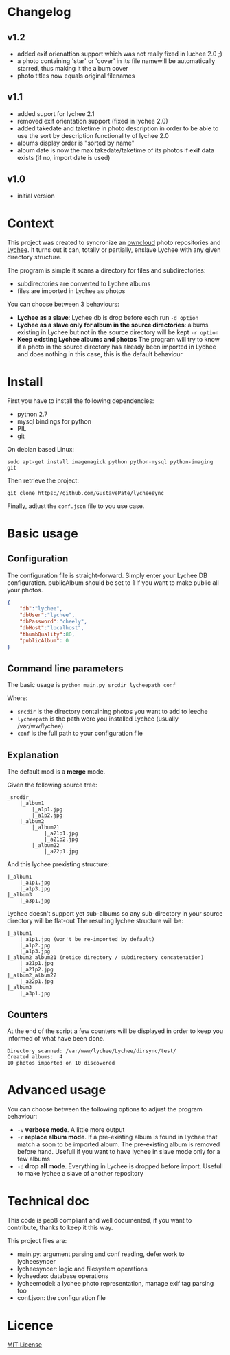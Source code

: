 # Changelog

## v1.2
- added exif orienattion support which was not really fixed in luchee 2.0 ;)
- a photo containing 'star' or 'cover' in its file namewill be automatically starred, thus making it the album cover
- photo titles now equals original filenames

## v1.1
- added suport for lychee 2.1
- removed exif orientation support (fixed in lychee 2.0)
- added takedate and taketime in photo description in order to be able to use the sort by description functionality of lychee 2.0
- albums display order is "sorted by name"
- album date is now the max takedate/taketime of its photos if exif data exists (if no, import date is used)

## v1.0
- initial version

# Context

This project was created to syncronize an [owncloud](http://owncloud.org/) photo repositories and [Lychee](http://lychee.electerious.com/).
It turns out it can, totally or partially, enslave Lychee with any given directory structure.

The program is simple it scans a directory for files and subdirectories:
- subdirectories are converted to Lychee albums
- files are imported in Lychee as photos

You can choose between 3 behaviours:
- **Lychee as a slave**: Lychee db is drop before each run `-d option`
- **Lychee as a slave only for album in the source directories**: albums existing in
  Lychee but not in the source directory will be kept `-r option`
- **Keep existing Lychee albums and photos** The program will try to know if a photo in the
  source directory has already been imported in Lychee and does nothing in this case, this is the default behaviour

# Install

First you have to install the following dependencies:
- python 2.7
- mysql bindings for python
- PIL
- git

On debian based Linux:

`sudo apt-get install imagemagick python python-mysql python-imaging git`


Then retrieve the project:

`git clone https://github.com/GustavePate/lycheesync`

Finally, adjust the `conf.json` file to you use case.

# Basic usage

## Configuration

The configuration file is straight-forward.
Simply enter your Lychee DB configuration.
publicAlbum should be set to 1 if you want to make public all your photos.


```json
{
    "db":"lychee",
    "dbUser":"lychee",
    "dbPassword":"cheely",
    "dbHost":"localhost",
    "thumbQuality":80,
    "publicAlbum": 0
}
```

## Command line parameters


The basic usage is `python main.py srcdir lycheepath conf`

Where:
- `srcdir` is the directory containing photos you want to add to leeche
- `lycheepath` is the path were you installed Lychee (usually /var/ww/lychee)
- `conf` is the full path to your configuration file

## Explanation

The default mod is a **merge** mode.

Given the following source tree:

```text
_srcdir
    |_album1
        |_a1p1.jpg
        |_a1p2.jpg
    |_album2
        |_album21
            |_a21p1.jpg
            |_a21p2.jpg
        |_album22
            |_a22p1.jpg
```

And this lychee prexisting structure:

```text
|_album1
    |_a1p1.jpg
    |_a1p3.jpg
|_album3
    |_a3p1.jpg
```

Lychee doesn't support yet sub-albums so any sub-directory in your source directory will be flat-out
The resulting lychee structure will be:


```text
|_album1
    |_a1p1.jpg (won't be re-imported by default)
    |_a1p2.jpg
    |_a1p3.jpg
|_album2_album21 (notice directory / subdirectory concatenation)
    |_a21p1.jpg
    |_a21p2.jpg
|_album2_album22
    |_a22p1.jpg
|_album3
    |_a3p1.jpg
```


## Counters

At the end of the script a few counters will be displayed in order to keep you informed of what have been done.

```text
Directory scanned: /var/www/lychee/Lychee/dirsync/test/
Created albums:  4
10 photos imported on 10 discovered
```

#  Advanced usage

You can choose between the following options to adjust the program behaviour:

- `-v` **verbose mode**. A little more output
- `-r` **replace album mode**. If a pre-existing album is found in Lychee that match a soon to
  be imported album. The pre-existing album is removed before hand. Usefull if you want to have lychee in slave mode only for a few albums
- `-d` **drop all mode**. Everything in Lychee is dropped before import. Usefull to make lychee
  a slave of another repository


# Technical doc

This code is pep8 compliant and well documented, if you want to contribute, thanks to
keep it this way.

This project files are:
* main.py: argument parsing and conf reading, defer work to lycheesyncer
* lycheesyncer: logic and filesystem operations
* lycheedao: database operations
* lycheemodel: a lychee photo representation, manage exif tag parsing too
* conf.json: the configuration file


# Licence

[MIT License](./LICENSE)
